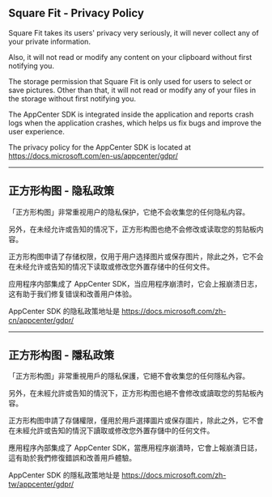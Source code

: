 ## Square Fit - Privacy Policy

Square Fit takes its users' privacy very seriously, it will never collect any of your private information. 

Also, it will not read or modify any content on your clipboard without first notifying you.

The storage permission that Square Fit is only used for users to select or save pictures. Other than that, it will not read or modify any of your files in the storage without first notifying you.

The AppCenter SDK is integrated inside the application and reports crash logs when the application crashes, which helps us fix bugs and improve the user experience.

The privacy policy for the AppCenter SDK is located at https://docs.microsoft.com/en-us/appcenter/gdpr/


----

## 正方形构图 - 隐私政策 

「正方形构图」非常重视用户的隐私保护，它绝不会收集您的任何隐私内容。

另外，在未经允许或告知的情况下，正方形构图也绝不会修改或读取您的剪贴板内容。

正方形构图申请了存储权限，仅用于用户选择图片或保存图片，除此之外，它不会在未经允许或告知的情况下读取或修改您外置存储中的任何文件。

应用程序内部集成了 AppCenter SDK，当应用程序崩溃时，它会上报崩溃日志，这有助于我们修复错误和改善用户体验。

AppCenter SDK 的隐私政策地址是 https://docs.microsoft.com/zh-cn/appcenter/gdpr/


----

## 正方形构图 - 隱私政策 

「正方形构图」非常重視用戶的隱私保護，它絕不會收集您的任何隱私內容。

另外，在未經允許或告知的情況下，正方形构图也絕不會修改或讀取您的剪貼板內容。

正方形构图申請了存儲權限，僅用於用戶選擇圖片或保存圖片，除此之外，它不會在未經允許或告知的情況下讀取或修改您外置存儲中的任何文件。

應用程序內部集成了 AppCenter SDK，當應用程序崩潰時，它會上報崩潰日誌，這有助於我們修復錯誤和改善用戶體驗。

AppCenter SDK 的隱私政策地址是 https://docs.microsoft.com/zh-tw/appcenter/gdpr/
